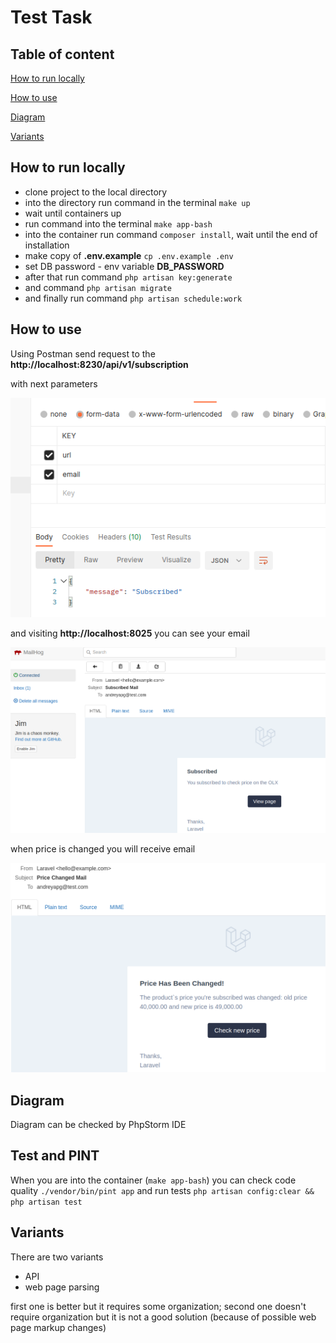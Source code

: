 # Test Task

## Table of content

[How to run locally](#how-to-run-locally)

[How to use](#how-to-use)

[Diagram](#diagram)

[Variants](#variants)


## How to run locally

- clone project to the local directory
- into the directory run command in the terminal ```make up```
- wait until containers up
- run command into the terminal ```make app-bash```
- into the container run command ```composer install```, wait until the end of installation
- make copy of **.env.example** ```cp .env.example .env```
- set DB password - env variable **DB_PASSWORD**
- after that run command ```php artisan key:generate```
- and command ```php artisan migrate```
- and finally run command ```php artisan schedule:work```


## How to use

Using Postman send request to the **http://localhost:8230/api/v1/subscription**

with next parameters

<img src="public/img/postman.png">

and visiting **http://localhost:8025** you can see your email

<img src="public/img/subscribed.png">

when price is changed you will receive email

<img src="public/img/price_changed.png">


## Diagram

Diagram can be checked by PhpStorm IDE

## Test and PINT

When you are into the container (```make app-bash```) you can check code quality ```./vendor/bin/pint app``` and run tests ```php artisan config:clear && php artisan test```

## Variants

There are two variants
- API
- web page parsing

first one is better but it requires some organization; second one doesn't require organization but it is not a good solution (because of possible web page markup changes)